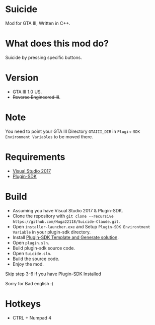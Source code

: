 # Suicide
Mod for GTA III, Written in C++.

# What does this mod do?
Suicide by pressing specific buttons.

# Version
- GTA III 1.0 US.
- ~~Reverse Engineered III~~.

# Note
You need to point your GTA III Directory `GTAIII_DIR` in `Plugin-SDK Environment Variables` to be moved there.

# Requirements
- [Visual Studio 2017](https://download.visualstudio.microsoft.com/download/pr/3d3a1530-b8e4-4e76-822c-4cc60b7571b0/0c68fb97159ee25592f04715eb23f8a88c91efbac7ee2d5993e428fb633da454/vs_Community.exe)
- [Plugin-SDK](https://github.com/DK22Pac/plugin-sdk)

# Build
- Assuming you have Visual Studio 2017 & Plugin-SDK.
- Clone the repository with `git clone --recursive https://github.com/Huga22118/Suicide-Claude.git`.
- Open `installer-launcher.exe` and Setup `Plugin-SDK Environtment Variable` in your plugin-sdk directory.
- Install [Plugin-SDK Template and Generate solution](https://github.com/DK22Pac/plugin-sdk/wiki/Set-up-plugin-sdk).
- Open `plugin.sln`.
- Build plugin-sdk source code.
- Open `Suicide.sln`.
- Build the source code.
- Enjoy the mod.

Skip step 3-6 if you have Plugin-SDK Installed

Sorry for Bad english :) 

# Hotkeys
- CTRL + Numpad 4
